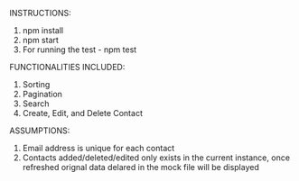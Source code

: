 INSTRUCTIONS:
1. npm install
2. npm start
3. For running the test - npm test

FUNCTIONALITIES INCLUDED:
1. Sorting
2. Pagination
3. Search
4. Create, Edit, and Delete Contact

ASSUMPTIONS:
1. Email address is unique for each contact
2. Contacts added/deleted/edited only exists in the current instance, 
once refreshed orignal data delared in the mock file will be displayed

